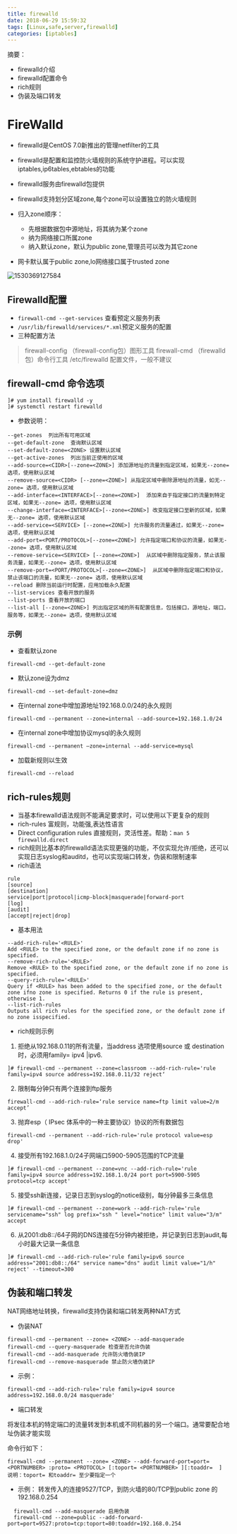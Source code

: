 ```yaml
---
title: firewalld
date: 2018-06-29 15:59:32
tags: [Linux,safe,server,firewalld]
categories: [iptables]
---
```

摘要：

- firewalld介绍
- firewalld配置命令
- rich规则
- 伪装及端口转发

# FireWalld

- firewalld是CentOS 7.0新推出的管理netfilter的工具
- firewalld是配置和监控防火墙规则的系统守护进程。可以实现iptables,ip6tables,ebtables的功能

- firewalld服务由firewalld包提供
- firewalld支持划分区域zone,每个zone可以设置独立的防火墙规则
- 归入zone顺序：
  - 先根据数据包中源地址，将其纳为某个zone
  - 纳为网络接口所属zone
  - 纳入默认zone，默认为public zone,管理员可以改为其它zone
- 网卡默认属于public zone,lo网络接口属于trusted zone

![1530369127584](https://code.aliyun.com/louisehong/images/raw/master/1530369127584.png)

## Firewalld配置

- `firewall-cmd --get-services` 查看预定义服务列表
- `/usr/lib/firewalld/services/*.xml`预定义服务的配置
- 三种配置方法

> firewall-config （firewall-config包）图形工具
> firewall-cmd （firewalld包）命令行工具
> /etc/firewalld 配置文件，一般不建议

## firewall-cmd 命令选项

```
]# yum install firewalld -y
]# systemctl restart firewalld
```

- 参数说明：

```
--get-zones  列出所有可用区域
--get-default-zone  查询默认区域
--set-default-zone=<ZONE> 设置默认区域
--get-active-zones  列出当前正使用的区域
--add-source=<CIDR>[--zone=<ZONE>] 添加源地址的流量到指定区域，如果无--zone= 选项，使用默认区域
--remove-source=<CIDR> [--zone=<ZONE>] 从指定区域中删除源地址的流量，如无--zone= 选项，使用默认区域
--add-interface=<INTERFACE>[--zone=<ZONE>]  添加来自于指定接口的流量到特定区域，如果无--zone= 选项，使用默认区域
--change-interface=<INTERFACE>[--zone=<ZONE>] 改变指定接口至新的区域，如果无--zone= 选项，使用默认区域
--add-service=<SERVICE> [--zone=<ZONE>] 允许服务的流量通过，如果无--zone= 选项，使用默认区域
--add-port=<PORT/PROTOCOL>[--zone=<ZONE>] 允许指定端口和协议的流量，如果无--zone= 选项，使用默认区域
--remove-service=<SERVICE> [--zone=<ZONE>]  从区域中删除指定服务，禁止该服务流量，如果无--zone= 选项，使用默认区域
--remove-port=<PORT/PROTOCOL>[--zone=<ZONE>]  从区域中删除指定端口和协议，禁止该端口的流量，如果无--zone= 选项，使用默认区域
--reload 删除当前运行时配置，应用加载永久配置
--list-services 查看开放的服务
--list-ports 查看开放的端口
--list-all [--zone=<ZONE>] 列出指定区域的所有配置信息，包括接口，源地址，端口，服务等，如果无--zone= 选项，使用默认区域
```
### 示例

- 查看默认zone
```
firewall-cmd --get-default-zone
```
- 默认zone设为dmz
```
firewall-cmd --set-default-zone=dmz
```
- 在internal zone中增加源地址192.168.0.0/24的永久规则
```
firewall-cmd --permanent --zone=internal --add-source=192.168.1.0/24
```
- 在internal zone中增加协议mysql的永久规则
```
firewall-cmd --permanent –zone=internal --add-service=mysql
```
- 加载新规则以生效
```
firewall-cmd --reload
```
## rich-rules规则

- 当基本firewalld语法规则不能满足要求时，可以使用以下更复杂的规则
- rich-rules 富规则，功能强,表达性语言
- Direct configuration rules 直接规则，灵活性差。帮助：`man 5 firewalld.direct`
- rich规则比基本的firewalld语法实现更强的功能，不仅实现允许/拒绝，还可以实现日志syslog和auditd，也可以实现端口转发，伪装和限制速率
- rich语法

```
rule
[source]
[destination]
service|port|protocol|icmp-block|masquerade|forward-port
[log]
[audit]
[accept|reject|drop]
```

- 基本用法
```
--add-rich-rule='<RULE>'  
Add <RULE> to the specified zone, or the default zone if no zone is specified.
--remove-rich-rule='<RULE>'  
Remove <RULE> to the specified zone, or the default zone if no zone is specified.
--query-rich-rule='<RULE>'  
Query if <RULE> has been added to the specified zone, or the default zone ifno zone is specified. Returns 0 if the rule is present, otherwise 1. 
--list-rich-rules  
Outputs all rich rules for the specified zone, or the default zone if no zone isspecified.
```
- rich规则示例

1. 拒绝从192.168.0.11的所有流量，当address 选项使用source 或 destination时，必须用family= ipv4 |ipv6.
```
]# firewall-cmd --permanent --zone=classroom --add-rich-rule='rule family=ipv4 source address=192.168.0.11/32 reject‘
```
2. 限制每分钟只有两个连接到ftp服务
```
firewall-cmd --add-rich-rule=‘rule service name=ftp limit value=2/m accept’
```
3. 抛弃esp（ IPsec 体系中的一种主要协议）协议的所有数据包
```
firewall-cmd --permanent --add-rich-rule='rule protocol value=esp drop'
```
4. 接受所有192.168.1.0/24子网端口5900-5905范围的TCP流量
```
]# firewall-cmd --permanent --zone=vnc --add-rich-rule='rule family=ipv4 source address=192.168.1.0/24 port port=5900-5905 protocol=tcp accept'
```
5. 接受ssh新连接，记录日志到syslog的notice级别，每分钟最多三条信息
```
]# firewall-cmd --permanent --zone=work --add-rich-rule='rule servicename="ssh" log prefix="ssh " level="notice" limit value="3/m" accept
```
6. 从2001:db8::/64子网的DNS连接在5分钟内被拒绝，并记录到日志到audit,每小时最大记录一条信息
```
]# firewall-cmd --add-rich-rule='rule family=ipv6 source address="2001:db8::/64" service name="dns" audit limit value="1/h" reject' --timeout=300
```
## 伪装和端口转发

NAT网络地址转换，firewalld支持伪装和端口转发两种NAT方式

- 伪装NAT

```
firewall-cmd --permanent --zone= <ZONE> --add-masquerade
firewall-cmd --query-masquerade 检查是否允许伪装
firewall-cmd --add-masquerade 允许防火墙伪装IP
firewall-cmd --remove-masquerade 禁止防火墙伪装IP
```

- 示例：

```
firewall-cmd --add-rich-rule='rule family=ipv4 source address=192.168.0.0/24 masquerade'
```

- 端口转发

将发往本机的特定端口的流量转发到本机或不同机器的另一个端口。通常要配合地址伪装才能实现

命令行如下：

```
firewall-cmd --permanent --zone= <ZONE> --add-forward-port=port= <PORTNUMBER> :proto= <PROTOCOL> [:toport= <PORTNUMBER> ][:toaddr=  ]
说明：toport= 和toaddr= 至少要指定一个
```
- 示例：
  转发传入的连接9527/TCP，到防火墙的80/TCP到public zone 的192.168.0.254
```
  firewall-cmd --add-masquerade 启用伪装
  firewall-cmd --zone=public --add-forward-port=port=9527:proto=tcp:toport=80:toaddr=192.168.0.254
```
